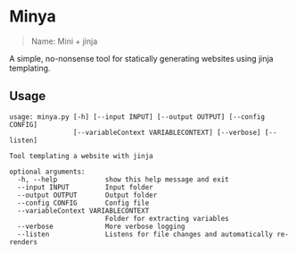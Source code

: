 # Minya

> Name: Mini + jinja

A simple, no-nonsense tool for statically generating websites using jinja templating.

## Usage

```
usage: minya.py [-h] [--input INPUT] [--output OUTPUT] [--config CONFIG]
                [--variableContext VARIABLECONTEXT] [--verbose] [--listen]

Tool templating a website with jinja

optional arguments:
  -h, --help            show this help message and exit
  --input INPUT         Input folder
  --output OUTPUT       Output folder
  --config CONFIG       Config file
  --variableContext VARIABLECONTEXT
                        Folder for extracting variables
  --verbose             More verbose logging
  --listen              Listens for file changes and automatically re-renders

```
